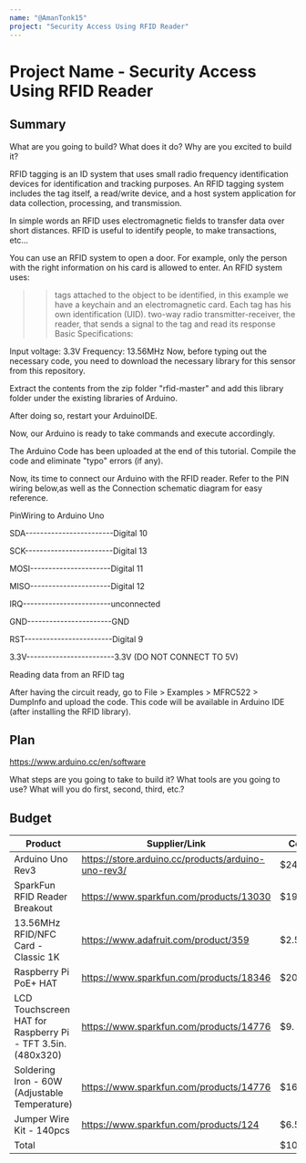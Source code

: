 ```yaml
---
name: "@AmanTonk15"
project: "Security Access Using RFID Reader"
---
```


# Project Name - Security Access Using RFID Reader

## Summary

What are you going to build? What does it do? Why are you excited to build it?

RFID tagging is an ID system that uses small radio frequency identification devices for identification and tracking purposes. An RFID tagging system includes the tag itself, a read/write device, and a host system application for data collection, processing, and transmission.

In simple words an RFID uses electromagnetic fields to transfer data over short distances. RFID is useful to identify people, to make transactions, etc…

You can use an RFID system to open a door. For example, only the person with the right information on his card is allowed to enter. An RFID system uses:
>> tags attached to the object to be identified, in this example we have a keychain and an electromagnetic card. Each tag has his own identification (UID).
>> two-way radio transmitter-receiver, the reader, that sends a signal to the tag and read its response
Basic Specifications:

Input voltage: 3.3V
Frequency: 13.56MHz
Now, before typing out the necessary code, you need to download the necessary library for this sensor from this repository.

Extract the contents from the zip folder "rfid-master" and add this library folder under the existing libraries of Arduino.

After doing so, restart your ArduinoIDE.

Now, our Arduino is ready to take commands and execute accordingly.

The Arduino Code has been uploaded at the end of this tutorial. Compile the code and eliminate "typo" errors (if any).

Now, its time to connect our Arduino with the RFID reader. Refer to the PIN wiring below,as well as the Connection schematic diagram for easy reference.

PinWiring to Arduino Uno

SDA------------------------Digital 10

SCK------------------------Digital 13

MOSI----------------------Digital 11

MISO----------------------Digital 12

IRQ------------------------unconnected

GND-----------------------GND

RST------------------------Digital 9

3.3V------------------------3.3V (DO NOT CONNECT TO 5V) 

Reading data from an RFID tag

After having the circuit ready, go to File > Examples > MFRC522 > DumpInfo and upload the code. This code will be available in Arduino IDE (after installing the RFID library).

## Plan

https://www.arduino.cc/en/software

What steps are you going to take to build it? What tools are you going to use? What will you do first, second, third, etc.?

## Budget

| Product                                                                  |               Supplier/Link                          |  Cost  |
| ---------------                                                          |             -------------------------------------    | ------ |
| Arduino Uno Rev3                                                         | https://store.arduino.cc/products/arduino-uno-rev3/  | $24.95 |
| SparkFun RFID Reader Breakout                                            | https://www.sparkfun.com/products/13030              | $19.95 |
|13.56MHz RFID/NFC Card - Classic 1K                                       | https://www.adafruit.com/product/359                 | $2.50  |
|Raspberry Pi PoE+ HAT                                                     | https://www.sparkfun.com/products/18346              | $20.00 |
|LCD Touchscreen HAT for Raspberry Pi - TFT 3.5in. (480x320)               | https://www.sparkfun.com/products/14776              | $9. 95 |
|Soldering Iron - 60W (Adjustable Temperature)                             | https://www.sparkfun.com/products/14776              | $16.50 |
|Jumper Wire Kit - 140pcs                                                  | https://www.sparkfun.com/products/124                | $6.50  |
| Total                                                                    |                                                      | $100.35|

